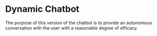 # Dynamic Chatbot

The purpose of this version of the chatbot is to provide an autonomous conversation with the user with a reasonable degree of efficacy.
